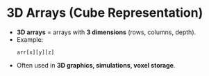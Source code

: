 # 3D Arrays (Cube Representation)

- **3D arrays** = arrays with **3 dimensions** (rows, columns, depth).
- Example:
  ```text
  arr[x][y][z]
  ```
- Often used in **3D graphics, simulations, voxel storage**.
